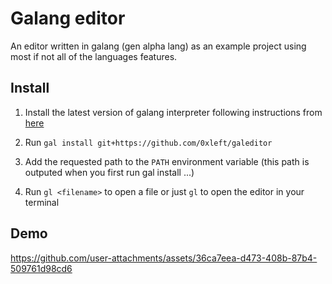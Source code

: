 # Galang editor

An editor written in galang (gen alpha lang) as an example project using most if not all of the languages features.

## Install

1. Install the latest version of galang interpreter following instructions from [here](https://github.com/0xleft/galang#Install)

2. Run `gal install git+https://github.com/0xleft/galeditor`

3. Add the requested path to the `PATH` environment variable (this path is outputed when you first run gal install ...)

4. Run `gl <filename>` to open a file or just `gl` to open the editor in your terminal

## Demo

https://github.com/user-attachments/assets/36ca7eea-d473-408b-87b4-509761d98cd6
